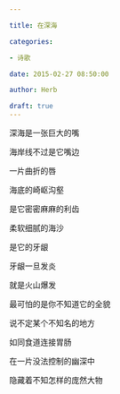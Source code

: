 ```yaml
---

title: 在深海

categories:

- 诗歌

date: 2015-02-27 08:50:00

author: Herb

draft: true
---
```


深海是一张巨大的嘴

海岸线不过是它嘴边

一片曲折的唇

海底的崎岖沟壑

是它密密麻麻的利齿

柔软细腻的海沙

是它的牙龈

牙龈一旦发炎

就是火山爆发

最可怕的是你不知道它的全貌

说不定某个不知名的地方

如同食道连接胃肠

在一片没法控制的幽深中

隐藏着不知怎样的庞然大物

